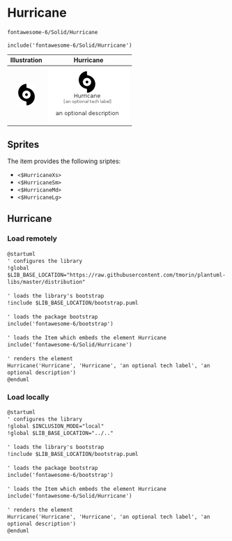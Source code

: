 # Hurricane


```text
fontawesome-6/Solid/Hurricane
```

```text
include('fontawesome-6/Solid/Hurricane')
```



| Illustration | Hurricane |
| :---: | :---: |
| ![illustration for Illustration](../../fontawesome-6/Solid/Hurricane.png) | ![illustration for Hurricane](../../fontawesome-6/Solid/Hurricane.Local.png) |



## Sprites
The item provides the following sriptes:

- `<$HurricaneXs>`
- `<$HurricaneSm>`
- `<$HurricaneMd>`
- `<$HurricaneLg>`





## Hurricane

### Load remotely
```plantuml
@startuml
' configures the library
!global $LIB_BASE_LOCATION="https://raw.githubusercontent.com/tmorin/plantuml-libs/master/distribution"

' loads the library's bootstrap
!include $LIB_BASE_LOCATION/bootstrap.puml

' loads the package bootstrap
include('fontawesome-6/bootstrap')

' loads the Item which embeds the element Hurricane
include('fontawesome-6/Solid/Hurricane')

' renders the element
Hurricane('Hurricane', 'Hurricane', 'an optional tech label', 'an optional description')
@enduml
```

### Load locally
```plantuml
@startuml
' configures the library
!global $INCLUSION_MODE="local"
!global $LIB_BASE_LOCATION="../.."

' loads the library's bootstrap
!include $LIB_BASE_LOCATION/bootstrap.puml

' loads the package bootstrap
include('fontawesome-6/bootstrap')

' loads the Item which embeds the element Hurricane
include('fontawesome-6/Solid/Hurricane')

' renders the element
Hurricane('Hurricane', 'Hurricane', 'an optional tech label', 'an optional description')
@enduml
```

